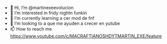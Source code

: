 - 👋 Hi, I’m @martinexeevolucion
- 👀 I’m interested in  fridy nightn funkin 
- 🌱 I’m currently learning  a  cer mod de fnf 
- 💞️ I’m looking to  a que me ayuden a crecer en yutube
- 📫 How to reach me  https://www.youtube.com/c/MACRAFTIANOSHDYTMARTIN_EXE/feature
<!---
martinexeevolucion/martinexeevolucion is a ✨ special ✨ repository because its `README.md` (this file) appears on your GitHub profil
You can click the Preview link to take a look at your changes.
--->
